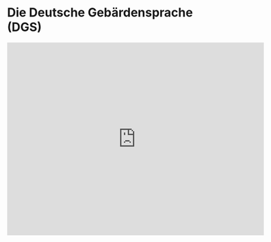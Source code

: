 # Die Deutsche Gebärdensprache (DGS)

<iframe src="https://signdict.org/embed/835-zug/video/951" width="600px" height="450px" frameBorder="0"></iframe>

